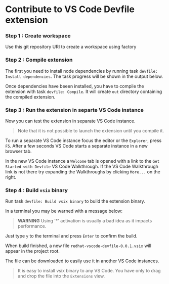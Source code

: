 Contribute to VS Code Devfile extension
================

### Step 1 : Create workspace

Use this git repository URI to create a workspace using factory

### Step 2 : Compile extension

The first you need to install node dependencies by running task `devfile: Install dependencies`.
The task progress will be shown in the output below.

Once dependencies have beeen installed, you have to compile the extension with task `devfile: Compile`.
It will create `out` directory containing the compiled extension.

### Step 3 : Run the extension in separte VS Code instance

Now you can test the extension in separate VS Code instance.

> Note that it is not possible to launch the extension until you compile it.

To run a separate VS Code instance focus the editor or the `Explorer`, press `F5`. After a few seconds VS Code starts a separate instance in a new browser tab.

In the new VS Code instance a `Welcome` tab is opened with a link to the `Get Started with Devfile` VS Code Walkthrough.
If the VS Code Walkthrough link is not there try expanding the Walkthroughs by clicking `More...` on the right.

### Step 4 : Build `vsix` binary

Run task `devfile: Build vsix binary` to build the extension binary.

In a terminal you may be warned with a message below:

>  **WARNING**  Using '*' activation is usually a bad idea as it impacts performance.

Just type `y` to the terminal and press `Enter` to confirm the build.

When build finished, a new file `redhat-vscode-devfile-0.0.1.vsix` will appear in the project root.

The file can be downloaded to easily use it in another VS Code instances.

> It is easy to install vsix binary to any VS Code. You have only to drag and drop the file into the `Extensions` view.
